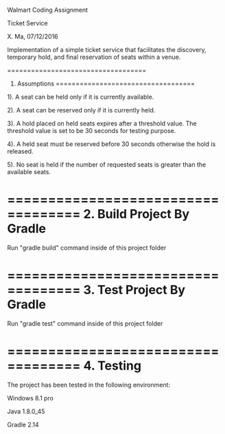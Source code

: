 Walmart Coding Assignment

Ticket Service

X. Ma, 07/12/2016

Implementation of a simple ticket service that facilitates the discovery, temporary hold, and final reservation of seats within a venue.

===================================
1. Assumptions
===================================

1). A seat can be held only if it is currently available.

2). A seat can be reserved only if it is currently held.

3). A hold placed on held seats expires after a threshold value. 
     The threshold value is set to be 30 seconds for testing purpose.
     
4). A held seat must be reserved before 30 seconds otherwise the hold is released. 

5). No seat is held if the number of requested seats is greater than the available seats.

===================================
2. Build Project By Gradle
===================================

Run "gradle build" command inside of this project folder

===================================
3. Test Project By Gradle
===================================

Run "gradle test" command inside of this project folder

===================================
4. Testing
===================================

The project has been tested in the following environment:

Windows 8.1 pro

Java 1.8.0_45

Gradle 2.14
